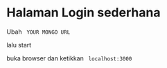 # Halaman Login sederhana


Ubah <code> YOUR MONGO URL </code>

lalu start

buka browser dan ketikkan
<code> localhost:3000 </code>
